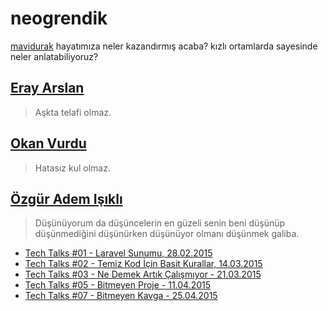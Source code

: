 # neogrendik

[mavidurak](https://github.com/mavidurak) hayatımıza neler kazandırmış acaba? kızlı ortamlarda sayesinde neler anlatabiliyoruz?

## [Eray Arslan](https://github.com/erayarslan)

> Aşkta telafi olmaz.

## [Okan Vurdu](https://github.com/okanvurdu)

> Hatasız kul olmaz.

## [Özgür Adem Işıklı](https://github.com/ozziest)

> Düşünüyorum da düşüncelerin en güzeli senin beni düşünüp düşünmediğini düşünürken düşünüyor olmanı düşünmek galiba.

* [Tech Talks #01 - Laravel Sunumu, 28.02.2015](http://slides.com/iozguradem/laravel)
* [Tech Talks #02 - Temiz Kod İçin Basit Kurallar, 14.03.2015](http://slides.com/iozguradem/temiz-kod-icin-basit-kurallar)
* [Tech Talks #03 - Ne Demek Artık Çalışmıyor - 21.03.2015](http://slides.com/iozguradem/ne-demek-artik-calismiyor)
* [Tech Talks #05 - Bitmeyen Proje - 11.04.2015](http://slides.com/iozguradem/bitmeyen-proje)
* [Tech Talks #07 - Bitmeyen Kavga - 25.04.2015](http://slides.com/iozguradem/bitmeyen-kavga)
